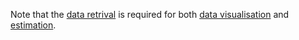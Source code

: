 
Note that the [data retrival](Set-up.R) is required for both [data visualisation](Visualisation.R) and [estimation](Estimation.R).
